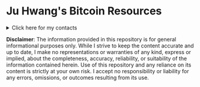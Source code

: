 # Ju Hwang's Bitcoin Resources

<details>
  <summary>Click here for my contacts </summary>
  <p>X: 
    <a href="https://x.com/juhwang8378">@juhwang8378</a>
  </p>
  <p>Email: 
    <a href="mailto:juhwang8378">juhwang8378@proton.me</a>
  </p>
  <p>Nostr/LN: 
    <a href="https://primal.net/p/nprofile1qqs05h4qpl9yy6wq39zu48mcnmgjh7r999s9fhrgsjxk945lzp6lhlsd8zdu8">juhwang@oksu.su</a>
  </p>
</details>

  **Disclaimer**: The information provided in this repository is for general informational purposes only. While I strive to keep the content accurate and up to date, I make no representations or warranties of any kind, express or implied, about the completeness, accuracy, reliability, or suitability of the information contained herein. Use of this repository and any reliance on its content is strictly at your own risk. I accept no responsibility or liability for any errors, omissions, or outcomes resulting from its use.
